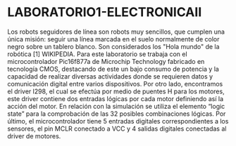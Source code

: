 # LABORATORIO1-ELECTRONICAII
Los robots seguidores de línea son robots muy sencillos, que cumplen una única misión: seguir una línea marcada en el suelo normalmente de color negro sobre un tablero blanco. Son considerados los "Hola mundo" de la robótica [1] WIKIPEDIA. 
Para este laboratorio se trabaja con el microcontrolador Pic16f877a de Microchip Technology fabricado en tecnología CMOS, destacando de este un bajo consumo de potencia y la capacidad de realizar diversas actividades donde se requieren datos y comunicación digital entre varios dispositivos. Por otro lado, encontramos el driver l298, el cual se efectúa por medio de puentes H para los motores, este driver contiene dos entradas lógicas por cada motor definiendo así la acción del motor. En relación con la simulación se utiliza el elemento “logic state” para la comprobación de las 32 posibles combinaciones lógicas. Por último, el microcontrolador tiene 5 entradas digitales correspondientes a los sensores, el pin MCLR conectado a VCC y 4 salidas digitales conectadas al driver de motores.
